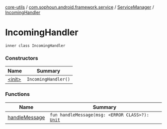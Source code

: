 [core-utils](../../../index.md) / [com.sophoun.android.framework.service](../../index.md) / [ServiceManager](../index.md) / [IncomingHandler](./index.md)

# IncomingHandler

`inner class IncomingHandler`

### Constructors

| Name | Summary |
|---|---|
| [&lt;init&gt;](-init-.md) | `IncomingHandler()` |

### Functions

| Name | Summary |
|---|---|
| [handleMessage](handle-message.md) | `fun handleMessage(msg: <ERROR CLASS>?): `[`Unit`](https://kotlinlang.org/api/latest/jvm/stdlib/kotlin/-unit/index.html) |
